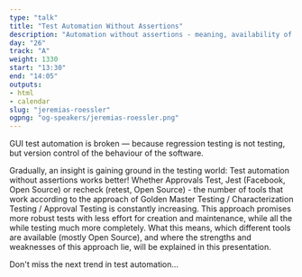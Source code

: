 ```yaml
---
type: "talk"
title: "Test Automation Without Assertions"
description: "Automation without assertions - meaning, availability of the tools and the advantages and disadvantages."
day: "26"
track: "A"
weight: 1330
start: "13:30"
end: "14:05"
outputs:
- html
- calendar
slug: "jeremias-roessler"
ogpng: "og-speakers/jeremias-roessler.png"
---
```


GUI test automation is broken — because regression testing is not testing, but version control of the behaviour of the software.

Gradually, an insight is gaining ground in the testing world: Test automation without assertions works better! Whether Approvals Test, Jest (Facebook, Open Source) or recheck (retest, Open Source) - the number of tools that work according to the approach of Golden Master Testing / Characterization Testing / Approval Testing is constantly increasing. This approach promises more robust tests with less effort for creation and maintenance, while all the while testing much more completely. What this means, which different tools are available (mostly Open Source), and where the strengths and weaknesses of this approach lie, will be explained in this presentation.

Don't miss the next trend in test automation...

<!--
The talk is about test automation without assertions - meaning, availability of the tools and the advantages and disadvantages.
-->
